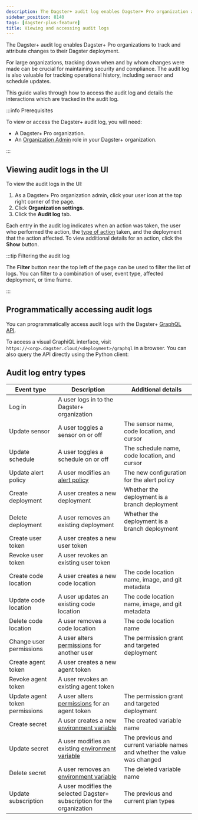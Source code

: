 ```yaml
---
description: The Dagster+ audit log enables Dagster+ Pro organization admins to track and attribute changes to their Dagster deployment with the UI or Dagster+ GraphQL API.
sidebar_position: 8140
tags: [dagster-plus-feature]
title: Viewing and accessing audit logs
---
```


The Dagster+ audit log enables Dagster+ Pro organizations to track and attribute changes to their Dagster deployment.

For large organizations, tracking down when and by whom changes were made can be crucial for maintaining security and compliance. The audit log is also valuable
for tracking operational history, including sensor and schedule updates.

This guide walks through how to access the audit log and details the interactions which are tracked in the audit log.

:::info Prerequisites

To view or access the Dagster+ audit log, you will need:

- A Dagster+ Pro organization.
- An [Organization Admin](/deployment/dagster-plus/authentication-and-access-control/rbac/user-roles-permissions) role in your Dagster+ organization.

:::

## Viewing audit logs in the UI

To view the audit logs in the UI:

1. As a Dagster+ Pro organization admin, click your user icon at the top right corner of the page.
2. Click **Organization settings**.
3. Click the **Audit log** tab.

Each entry in the audit log indicates when an action was taken, the user who performed the action, the [type of action](#audit-log-entry-types) taken, and the deployment that the action affected. To view additional details for an action, click the **Show** button.

:::tip Filtering the audit log

The **Filter** button near the top left of the page can be used to filter the list of logs. You can filter to a combination of user, event type, affected deployment, or time frame.

:::

## Programmatically accessing audit logs

You can programmatically access audit logs with the Dagster+ [GraphQL API](/api/graphql).

To access a visual GraphiQL interface, visit `https://<org>.dagster.cloud/<deployment>/graphql` in a browser. You can also query the API directly using the Python client:

<CodeExample
  path="docs_snippets/docs_snippets/dagster-plus/access/rbac/audit-logs.graphql"
  language="graphql"
  title="Audit log GraphQL query"
/>

## Audit log entry types

| Event type                     | Description                                                                                                                            | Additional details                                                        |
| ------------------------------ | -------------------------------------------------------------------------------------------------------------------------------------- | ------------------------------------------------------------------------- |
| Log in                         | A user logs in to the Dagster+ organization                                                                                            |                                                                           |
| Update sensor                  | A user toggles a sensor on or off                                                                                                      | The sensor name, code location, and cursor                                |
| Update schedule                | A user toggles a schedule on or off                                                                                                    | The schedule name, code location, and cursor                              |
| Update alert policy            | A user modifies an [alert policy](/guides/observe/alerts/creating-alerts)                                                              | The new configuration for the alert policy                                |
| Create deployment              | A user creates a new deployment                                                                                                        | Whether the deployment is a branch deployment                             |
| Delete deployment              | A user removes an existing deployment                                                                                                  | Whether the deployment is a branch deployment                             |
| Create user token              | A user creates a new user token                                                                                                        |                                                                           |
| Revoke user token              | A user revokes an existing user token                                                                                                  |                                                                           |
| Create code location           | A user creates a new code location                                                                                                     | The code location name, image, and git metadata                           |
| Update code location           | A user updates an existing code location                                                                                               | The code location name, image, and git metadata                           |
| Delete code location           | A user removes a code location                                                                                                         | The code location name                                                    |
| Change user permissions        | A user alters [permissions](/deployment/dagster-plus/authentication-and-access-control/rbac/user-roles-permissions) for another user   | The permission grant and targeted deployment                              |
| Create agent token             | A user creates a new agent token                                                                                                       |                                                                           |
| Revoke agent token             | A user revokes an existing agent token                                                                                                 |                                                                           |
| Update agent token permissions | A user alters [permissions](/deployment/dagster-plus/authentication-and-access-control/rbac/user-roles-permissions) for an agent token | The permission grant and targeted deployment                              |
| Create secret                  | A user creates a new [environment variable](/deployment/dagster-plus/management/environment-variables/dagster-ui)                      | The created variable name                                                 |
| Update secret                  | A user modifies an existing [environment variable](/deployment/dagster-plus/management/environment-variables/dagster-ui)               | The previous and current variable names and whether the value was changed |
| Delete secret                  | A user removes an [environment variable](/deployment/dagster-plus/management/environment-variables/dagster-ui)                         | The deleted variable name                                                 |
| Update subscription            | A user modifies the selected Dagster+ subscription for the organization                                                                | The previous and current plan types                                       |
